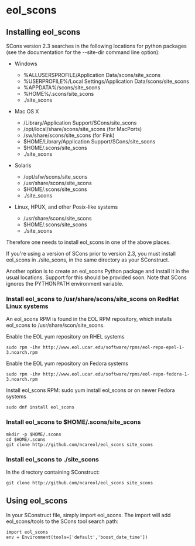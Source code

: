 # eol_scons

## Installing eol_scons

SCons version 2.3 searches in the following locations for python packages (see the documentation for the --site-dir command line option):

* Windows
   * %ALLUSERSPROFILE/Application Data/scons/site_scons
   * %USERPROFILE%/Local Settings/Application Data/scons/site_scons
   * %APPDATA%/scons/site_scons
   * %HOME%/.scons/site_scons
   * ./site_scons

* Mac OS X
   * /Library/Application Support/SCons/site_scons
   * /opt/local/share/scons/site_scons (for MacPorts)
   * /sw/share/scons/site_scons (for Fink)
   * $HOME/Library/Application Support/SCons/site_scons
   * $HOME/.scons/site_scons
   * ./site_scons

* Solaris
   * /opt/sfw/scons/site_scons
   * /usr/share/scons/site_scons
   * $HOME/.scons/site_scons
   * ./site_scons

* Linux, HPUX, and other Posix-like systems
   * /usr/share/scons/site_scons
   * $HOME/.scons/site_scons
   * ./site_scons

Therefore one needs to install eol_scons in one of the above places.

If you're using a version of SCons prior to version 2.3, you must install eol_scons in ./site_scons, in the same directory as your SConstruct.

Another option is to create an eol_scons Python package and install it in the usual locations. Support for this should be provided soon. Note that SCons ignores the PYTHONPATH environment variable.

### Install eol_scons to /usr/share/scons/site_scons on RedHat Linux systems
An eol_scons RPM is found in the EOL RPM repository, which installs eol_scons to /usr/share/scon/site_scons.

Enable the EOL yum repository on RHEL systems

    sudo rpm -ihv http://www.eol.ucar.edu/software/rpms/eol-repo-epel-1-3.noarch.rpm
  
Enable the EOL yum repository on Fedora systems

    sudo rpm -ihv http://www.eol.ucar.edu/software/rpms/eol-repo-fedora-1-3.noarch.rpm

Install eol_scons RPM:
    sudo yum install eol_scons
or on newer Fedora systems

    sudo dnf install eol_scons
 
### Install eol_scons to $HOME/.scons/site_scons

    mkdir -p $HOME/.scons
    cd $HOME/.scons
    git clone http://github.com/ncareol/eol_scons site_scons

### Install eol_scons to ./site_scons
In the directory containing SConstruct:

    git clone http://github.com/ncareol/eol_scons site_scons


## Using eol_scons
In your SConstruct file, simply import eol_scons. The import will add eol_scons/tools to the SCons tool search path:

    import eol_scons
    env = Environment(tools=['default','boost_date_time'])

